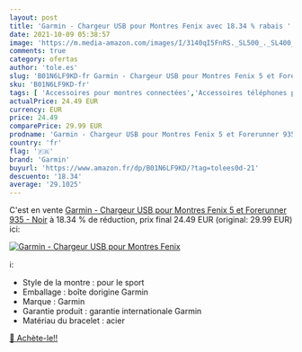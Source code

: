 ```yaml
---
layout: post
title: 'Garmin - Chargeur USB pour Montres Fenix avec 18.34 % rabais '
date: 2021-10-09 05:38:57
image: 'https://m.media-amazon.com/images/I/3140qI5FnRS._SL500_._SL400_.jpg'
comments: true
category: ofertas
author: 'tole.es'
slug: 'B01N6LF9KD-fr Garmin - Chargeur USB pour Montres Fenix 5 et Forerunner...'
sku: 'B01N6LF9KD-fr'
tags: [ 'Accessoires pour montres connectées','Accessoires téléphones portables','Câbles pour montres connectées','High-Tech','Téléphones portables et accessoires','garmin', ]
actualPrice: 24.49 EUR
currency: EUR
price: 24.49
comparePrice: 29.99 EUR
prodname: 'Garmin - Chargeur USB pour Montres Fenix 5 et Forerunner 935 - Noir'
country: 'fr'
flag: '🇫🇷'
brand: 'Garmin'
buyurl: 'https://www.amazon.fr/dp/B01N6LF9KD/?tag=tolees0d-21'
descuento: '18.34'
average: '29.1025'
---
```


C'est en vente [Garmin - Chargeur USB pour Montres Fenix 5 et Forerunner 935 - Noir](https://www.amazon.fr/dp/B01N6LF9KD/?tag=tolees0d-21)  à  18.34 % de réduction, prix final  24.49 EUR (original: 29.99 EUR) ici:

[![Garmin - Chargeur USB pour Montres Fenix](https://m.media-amazon.com/images/I/3140qI5FnRS._SL500_._SL400_.jpg)](https://www.amazon.fr/dp/B01N6LF9KD/?tag=tolees0d-21)

ℹ️:

- Style de la montre : pour le sport
- Emballage : boîte dorigine Garmin
- Marque : Garmin
- Garantie produit : garantie internationale Garmin
- Matériau du bracelet : acier

[🛒 Achète-le!!](https://www.amazon.fr/dp/B01N6LF9KD/?tag=tolees0d-21)
